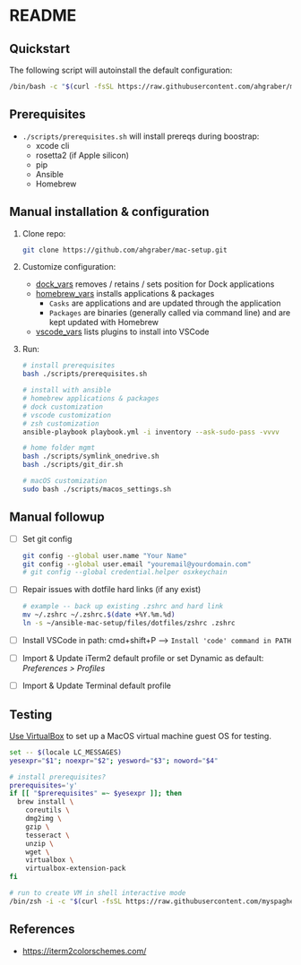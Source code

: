 # README

## Quickstart

The following script will autoinstall the default configuration:

```sh
/bin/bash -c "$(curl -fsSL https://raw.githubusercontent.com/ahgraber/mac-setup/HEAD/install.sh)"
```

## Prerequisites

* `./scripts/prerequisites.sh` will install prereqs during boostrap:
  * xcode cli
  * rosetta2 (if Apple silicon)
  * pip
  * Ansible
  * Homebrew

## Manual installation & configuration

1. Clone repo:

   ```sh
   git clone https://github.com/ahgraber/mac-setup.git
   ```

2. Customize configuration:
   * [dock_vars](./vars/dock_vars.yaml) removes / retains / sets position for Dock applications
   * [homebrew_vars](./vars/homebrew_vars.yaml) installs applications & packages
     * `Casks` are applications and are updated through the application
     * `Packages` are binaries (generally called via command line) and are kept updated with Homebrew
   * [vscode_vars](./vars/vscode_env.yaml) lists plugins to install into VSCode

3. Run:

   ```sh
   # install prerequisites
   bash ./scripts/prerequisites.sh

   # install with ansible
   # homebrew applications & packages
   # dock customization
   # vscode customization
   # zsh customization
   ansible-playbook playbook.yml -i inventory --ask-sudo-pass -vvvv

   # home folder mgmt
   bash ./scripts/symlink_onedrive.sh
   bash ./scripts/git_dir.sh

   # macOS customization
   sudo bash ./scripts/macos_settings.sh
   ```

## Manual followup

* [ ] Set git config

  ```sh
  git config --global user.name "Your Name"
  git config --global user.email "youremail@yourdomain.com"
  # git config --global credential.helper osxkeychain
  ```

* [ ] Repair issues with dotfile hard links (if any exist)

  ```sh
  # example -- back up existing .zshrc and hard link
  mv ~/.zshrc ~/.zshrc.$(date +%Y.%m.%d)
  ln -s ~/ansible-mac-setup/files/dotfiles/zshrc .zshrc
  ```

* [ ] Install VSCode in path: cmd+shift+P --> `Install 'code' command in PATH`

* [ ] Import & Update iTerm2 default profile or set Dynamic as default: _Preferences > Profiles_
* [ ] Import & Update Terminal default profile

## Testing

[Use VirtualBox](https://github.com/myspaghetti/macos-virtualbox) to set up a MacOS virtual machine guest OS for testing.

```sh
set -- $(locale LC_MESSAGES)
yesexpr="$1"; noexpr="$2"; yesword="$3"; noword="$4"

# install prerequisites?
prerequisites='y'
if [[ "$prerequisites" =~ $yesexpr ]]; then
  brew install \
    coreutils \
    dmg2img \
    gzip \
    tesseract \
    unzip \
    wget \
    virtualbox \
    virtualbox-extension-pack
fi

# run to create VM in shell interactive mode
/bin/zsh -i -c "$(curl -fsSL https://raw.githubusercontent.com/myspaghetti/macos-virtualbox/master/macos-guest-virtualbox.sh)"
```

## References

* https://iterm2colorschemes.com/